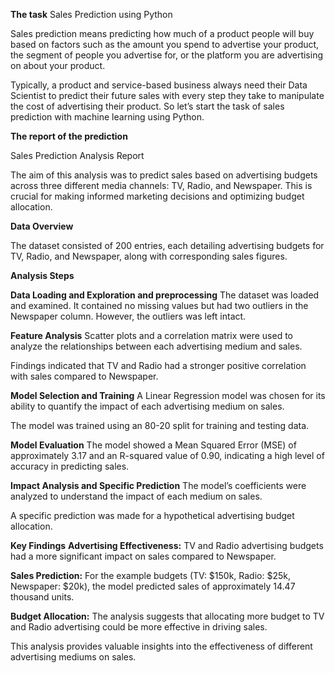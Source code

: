 **The task**
Sales Prediction using Python

Sales prediction means predicting how much of a product people will buy based on factors
such as the amount you spend to advertise your product, the segment of people you
advertise for, or the platform you are advertising on about your product.

Typically, a product and service-based business always need their Data Scientist to predict
their future sales with every step they take to manipulate the cost of advertising their
product. So let’s start the task of sales prediction with machine learning using Python.

**The report of the prediction**

Sales Prediction Analysis Report


The aim of this analysis was to predict sales based on advertising budgets across three different media channels: TV, Radio, and Newspaper. This is crucial for making informed marketing decisions and optimizing budget allocation.

**Data Overview**

The dataset consisted of 200 entries, each detailing advertising budgets for TV, Radio, and Newspaper, along with corresponding sales figures.

**Analysis Steps**

**Data Loading and Exploration and preprocessing**
The dataset was loaded and examined. It contained no missing values but had two outliers in the Newspaper column. However, the outliers was left intact.

**Feature Analysis**
Scatter plots and a correlation matrix were used to analyze the relationships between each advertising medium and sales.

Findings indicated that TV and Radio had a stronger positive correlation with sales compared to Newspaper.

**Model Selection and Training**
A Linear Regression model was chosen for its ability to quantify the impact of each advertising medium on sales.

The model was trained using an 80-20 split for training and testing data.

**Model Evaluation**
The model showed a Mean Squared Error (MSE) of approximately 3.17 and an R-squared value of 0.90, indicating a high level of accuracy in predicting sales.

**Impact Analysis and Specific Prediction**
The model’s coefficients were analyzed to understand the impact of each medium on sales.

A specific prediction was made for a hypothetical advertising budget allocation.

**Key Findings**
**Advertising Effectiveness:** TV and Radio advertising budgets had a more significant impact on sales compared to Newspaper.

**Sales Prediction:** For the example budgets (TV: $150k, Radio: $25k, Newspaper: $20k), the model predicted sales of approximately 14.47 thousand units.

**Budget Allocation:** The analysis suggests that allocating more budget to TV and Radio advertising could be more effective in driving sales.


This analysis provides valuable insights into the effectiveness of different advertising mediums on sales. 